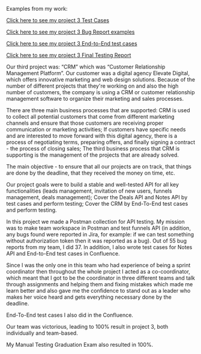 Examples from my work:

[Click here to see my project 3 Test Cases](https://acrobat.adobe.com/id/urn:aaid:sc:EU:174a86b8-d315-4296-9431-92361e4716fc)

[Click here to see my project 3 Bug Report examples](https://acrobat.adobe.com/id/urn:aaid:sc:EU:e0290501-f593-4815-ae8a-5c533288f66a)

[Click here to see my project 3 End-to-End test cases](https://acrobat.adobe.com/id/urn:aaid:sc:EU:5a1a505c-29fa-43db-a845-f5ae96a27123)

[Click here to see my project 3 Final Testing Report](https://acrobat.adobe.com/id/urn:aaid:sc:EU:6b6f4cec-0b79-4b28-bdf2-cc1ca16efb97)

Our third project was: “CRM” which was “Customer Relationship Management Platform”. Our customer was a digital agency Elevate Digital, which offers innovative marketing and web design solutions. Because of the number of different projects that they're working on and also the high number of customers, the company is using a CRM or customer relationship management software to organize their marketing and sales processes.

There are three main business processes that are supported: CRM is used to collect all potential customers that come from different marketing channels and ensure that those customers are receiving proper communication or marketing activities; If customers have specific needs and are interested to move forward with this digital agency, there is a process of negotiating terms, preparing offers, and finally signing a contract - the process of closing sales; The third business process that CRM is supporting is the management of the projects that are already solved.

The main objective - to ensure that all our projects are on track, that things are done by the deadline, that they received the money on time, etc.

Our project goals were to build a stable and well-tested API for all key functionalities (leads management, invitation of new users, funnels management, deals management); Cover the Deals API and Notes API by test cases and perform testing; Cover the CRM by End-To-End test cases and perform testing.

In this project we made a Postman collection for API testing. My mission was to make team workspace in Postman and test funnels API (in addition, any bugs found were reported in Jira, for example: if we can test something without authorization token then it was reported as a bug). Out of 55 bug reports from my team, I did 37. In addition, I also wrote test cases for Notes API and End-to-End test cases in Confluence.

Since I was the only one in this team who had experience of being a sprint coordinator then throughout the whole project I acted as a co-coordinator, which meant that I got to be the coordinator in three different teams and talk through assignments and helping them and fixing mistakes which made me learn better and also gave me the confidence to stand out as a leader who makes her voice heard and gets everything necessary done by the deadline.

End-To-End test cases I also did in the Confluence.

Our team was victorious, leading to 100% result in project 3, both individually and team-based.

My Manual Testing Graduation Exam also resulted in 100%.
